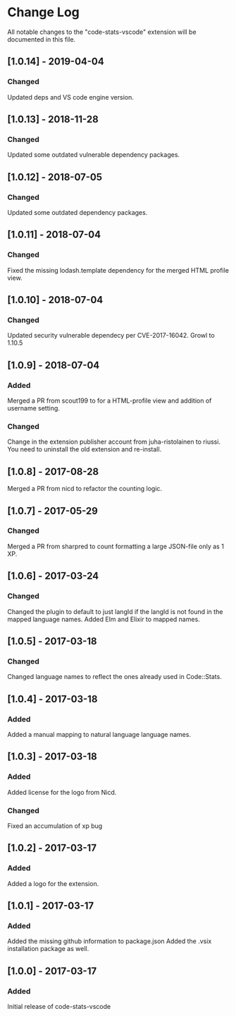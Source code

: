 # Change Log

All notable changes to the "code-stats-vscode" extension will be documented in this file.

## [1.0.14] - 2019-04-04

### Changed

Updated deps and VS code engine version.

## [1.0.13] - 2018-11-28

### Changed

Updated some outdated vulnerable dependency packages.

## [1.0.12] - 2018-07-05

### Changed

Updated some outdated dependency packages.

## [1.0.11] - 2018-07-04

### Changed

Fixed the missing lodash.template dependency for the merged HTML profile view.

## [1.0.10] - 2018-07-04

### Changed

Updated security vulnerable dependecy per CVE-2017-16042. Growl to 1.10.5

## [1.0.9] - 2018-07-04

### Added

Merged a PR from scout199 to for a HTML-profile view and addition of username setting.

### Changed

Change in the extension publisher account from juha-ristolainen to riussi. You need to uninstall the old extension and re-install.

## [1.0.8] - 2017-08-28

Merged a PR from nicd to refactor the counting logic.

## [1.0.7] - 2017-05-29

### Changed

Merged a PR from sharpred to count formatting a large JSON-file only as 1 XP.

## [1.0.6] - 2017-03-24

### Changed

Changed the plugin to default to just langId if the langId is not found in the mapped language names.
Added Elm and Elixir to mapped names.

## [1.0.5] - 2017-03-18

### Changed

Changed language names to reflect the ones already used in Code::Stats.

## [1.0.4] - 2017-03-18

### Added

Added a manual mapping to natural language language names.

## [1.0.3] - 2017-03-18

### Added

Added license for the logo from Nicd.

### Changed

Fixed an accumulation of xp bug

## [1.0.2] - 2017-03-17

### Added

Added a logo for the extension.

## [1.0.1] - 2017-03-17

### Added

Added the missing github information to package.json
Added the .vsix installation package as well.

## [1.0.0] - 2017-03-17

### Added

Initial release of code-stats-vscode
